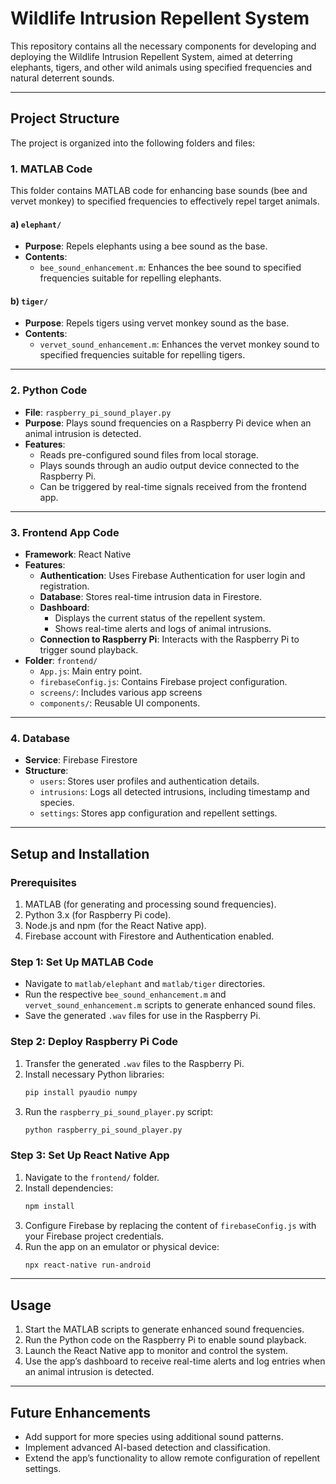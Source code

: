 # Wildlife Intrusion Repellent System

This repository contains all the necessary components for developing and deploying the Wildlife Intrusion Repellent System, aimed at deterring elephants, tigers, and other wild animals using specified frequencies and natural deterrent sounds.

---

## Project Structure

The project is organized into the following folders and files:

### 1. **MATLAB Code**
This folder contains MATLAB code for enhancing base sounds (bee and vervet monkey) to specified frequencies to effectively repel target animals.

#### a) `elephant/`
- **Purpose**: Repels elephants using a bee sound as the base.
- **Contents**:
  - `bee_sound_enhancement.m`: Enhances the bee sound to specified frequencies suitable for repelling elephants.

#### b) `tiger/`
- **Purpose**: Repels tigers using vervet monkey sound as the base.
- **Contents**:
  - `vervet_sound_enhancement.m`: Enhances the vervet monkey sound to specified frequencies suitable for repelling tigers.

---

### 2. **Python Code**
- **File**: `raspberry_pi_sound_player.py`
- **Purpose**: Plays sound frequencies on a Raspberry Pi device when an animal intrusion is detected.
- **Features**:
  - Reads pre-configured sound files from local storage.
  - Plays sounds through an audio output device connected to the Raspberry Pi.
  - Can be triggered by real-time signals received from the frontend app.

---

### 3. **Frontend App Code**
- **Framework**: React Native
- **Features**:
  - **Authentication**: Uses Firebase Authentication for user login and registration.
  - **Database**: Stores real-time intrusion data in Firestore.
  - **Dashboard**:
    - Displays the current status of the repellent system.
    - Shows real-time alerts and logs of animal intrusions.
  - **Connection to Raspberry Pi**: Interacts with the Raspberry Pi to trigger sound playback.
- **Folder**: `frontend/`
  - `App.js`: Main entry point.
  - `firebaseConfig.js`: Contains Firebase project configuration.
  - `screens/`: Includes various app screens 
  - `components/`: Reusable UI components.

---

### 4. **Database**
- **Service**: Firebase Firestore
- **Structure**:
  - `users`: Stores user profiles and authentication details.
  - `intrusions`: Logs all detected intrusions, including timestamp and species.
  - `settings`: Stores app configuration and repellent settings.

---

## Setup and Installation

### Prerequisites
1. MATLAB (for generating and processing sound frequencies).
2. Python 3.x (for Raspberry Pi code).
3. Node.js and npm (for the React Native app).
4. Firebase account with Firestore and Authentication enabled.

### Step 1: Set Up MATLAB Code
- Navigate to `matlab/elephant` and `matlab/tiger` directories.
- Run the respective `bee_sound_enhancement.m` and `vervet_sound_enhancement.m` scripts to generate enhanced sound files.
- Save the generated `.wav` files for use in the Raspberry Pi.

### Step 2: Deploy Raspberry Pi Code
1. Transfer the generated `.wav` files to the Raspberry Pi.
2. Install necessary Python libraries:
   ```bash
   pip install pyaudio numpy
   ```
3. Run the `raspberry_pi_sound_player.py` script:
   ```bash
   python raspberry_pi_sound_player.py
   ```

### Step 3: Set Up React Native App
1. Navigate to the `frontend/` folder.
2. Install dependencies:
   ```bash
   npm install
   ```
3. Configure Firebase by replacing the content of `firebaseConfig.js` with your Firebase project credentials.
4. Run the app on an emulator or physical device:
   ```bash
   npx react-native run-android
   ```

---

## Usage
1. Start the MATLAB scripts to generate enhanced sound frequencies.
2. Run the Python code on the Raspberry Pi to enable sound playback.
3. Launch the React Native app to monitor and control the system.
4. Use the app’s dashboard to receive real-time alerts and log entries when an animal intrusion is detected.

---

## Future Enhancements
- Add support for more species using additional sound patterns.
- Implement advanced AI-based detection and classification.
- Extend the app’s functionality to allow remote configuration of repellent settings.



